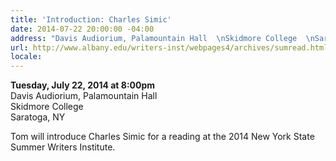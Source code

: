 ```yaml
---
title: 'Introduction: Charles Simic'
date: 2014-07-22 20:00:00 -04:00
address: "Davis Audiorium, Palamountain Hall  \nSkidmore College  \nSaratoga, NY"
url: http://www.albany.edu/writers-inst/webpages4/archives/sumread.html
locale: 
---
```


**Tuesday, July 22, 2014 at 8:00pm**  
Davis Audiorium, Palamountain Hall  
Skidmore College  
Saratoga, NY 

Tom will introduce Charles Simic for a reading at the 2014 New York State Summer Writers Institute.
